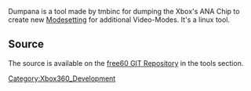 Dumpana is a tool made by tmbinc for dumping the Xbox's ANA Chip to
create new [Modesetting](Modesetting "wikilink") for additional
Video-Modes. It's a linux tool.

## Source

The source is available on the [free60 GIT
Repository](Free60_Git_Repository) in the tools
section.

[Category:Xbox360_Development](Category:Xbox360_Development "wikilink")